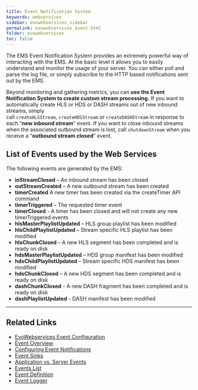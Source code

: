 ```yaml
---
title: Event Notification System
keywords: webservices
sidebar: evowebservices_sidebar
permalink: evowebservices_event.html
folder: evowebservices
toc: false
---
```




The EMS Event Notification System provides an extremely powerful way of interacting with the EMS. At the basic level it allows you to easily understand and monitor the usage of your server. You can either poll and parse the log file, or simply subscribe to the HTTP based notifications sent out by the EMS.

Beyond monitoring and gathering metrics, you can **use the Event Notification System to create custom stream processing.** If you want to automatically create HLS or HDS or DASH streams out of new inbound streams, simply call `createHLSStream`, `createHDSStream` or `createDASHStream` in response to each “**new inbound stream**” event. If you want to close inbound streams when the associated outbound stream is lost, call `shutdownStream` when you receive a “**outbound stream closed**” event.



## List of Events used by the Web Services

The following events are generated by the EMS:

- **inStreamClosed** – An inbound stream has been closed
- **outStreamCreated** – A new outbound stream has been created
- **timerCreated** A new timer has been created via the createTimer API command
- **timerTriggered** – The requested timer event
- **timerClosed** - A timer has been closed and will not create any new timerTriggered events
- **hlsMasterPlaylistUpdated** – HLS group playlist has been modified
- **hlsChildPlaylistUpdated** – Stream specific HLS playlist has been modified
- **hlsChunkClosed** – A new HLS segment has been completed and is ready on disk
- **hdsMasterPlaylistUpdated** – HDS group manifest has been modified
- **hdsChildPlaylistUpdated** – Stream specific HDS manifest has been modified
- **hdsChunkClosed** – A new HDS segment has been completed and is ready on disk
- **dashChunkClosed** - A new DASH fragment has been completed and is ready on disk
- **dashPlaylistUpdated** - DASH manifest has been modified

------

## Related Links

- [EvoWebservices Event Configuration](evowebservices_eventconfiguration)
- [Event Overview](eventoverview.html)
- [Configuring Event Notifications](eventnotification.html)
- [Event Sinks](eventsinks.html)
- [Application vs. Server Events](eventappvsserver.html)
- [Events List](eventlist.html)
- [Event Definition](eventdefinition.html)
- [Event Logger](userguide_configlua.html#eventLogger)